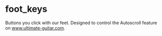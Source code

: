 # foot_keys
Buttons you click with our feet. Designed to control the Autoscroll feature on www.ultimate-guitar.com.
